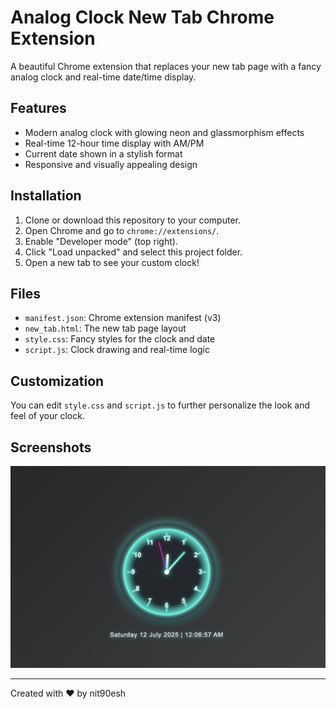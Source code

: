 # Analog Clock New Tab Chrome Extension

A beautiful Chrome extension that replaces your new tab page with a fancy analog clock and real-time date/time display.

## Features
- Modern analog clock with glowing neon and glassmorphism effects
- Real-time 12-hour time display with AM/PM
- Current date shown in a stylish format
- Responsive and visually appealing design

## Installation
1. Clone or download this repository to your computer.
2. Open Chrome and go to `chrome://extensions/`.
3. Enable "Developer mode" (top right).
4. Click "Load unpacked" and select this project folder.
5. Open a new tab to see your custom clock!

## Files
- `manifest.json`: Chrome extension manifest (v3)
- `new_tab.html`: The new tab page layout
- `style.css`: Fancy styles for the clock and date
- `script.js`: Clock drawing and real-time logic

## Customization
You can edit `style.css` and `script.js` to further personalize the look and feel of your clock.

## Screenshots
![Screenshot](screenshot.png) <!-- Add a screenshot if you wish -->

---
Created with ❤️ by nit90esh

